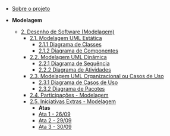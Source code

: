 <!-- docs/_sidebar.md -->

- [Sobre o projeto](/)


- **Modelagem**
  - [2. Desenho de Software (Modelagem)](./Modelagem/2.Modelagem.md)
    - [2.1. Modelagem UML Estática](./Modelagem/2.1ModelagemEstatica/2.1.ModelagemEstatica.md)
      - [2.1.1 Diagrama de Classes](./Modelagem/2.1ModelagemEstatica/diagrama_de_classes.md)
      - [2.1.2 Diagrama de Componentes](./Modelagem//2.1ModelagemEstatica/diagrama_de_componentes.md)
    - [2.2. Modelagem UML Dinâmica](./Modelagem/2.2ModelagemDinamica/2.2.ModelagemDinamica.md)
      - [2.2.1 Diagrama de Sequência](./Modelagem/2.2ModelagemDinamica/diagrama_de_atividades.md)
      - [2.2.2 Diagrama de Atividades](./Modelagem/2.2ModelagemDinamica/diagrama_de_estados.md)
    - [2.3. Modelagem UML Organizacional ou Casos de Uso](./Modelagem/2.3ModelagemOrganizacional/2.3.ModelagemOrganizacionalCasosDeUso.md)
      - [2.3.1 Diagrama de Casos de Uso](./Modelagem/2.3ModelagemOrganizacional/CasosDeUso.md)
      - [2.3.2 Diagrama de Pacotes](./Modelagem/2.3ModelagemOrganizacional/Pacotes.md)
    - [2.4. Participações - Modelagem](./Modelagem/2.4.ParticipacoesModelagem.md)
    - [2.5. Iniciativas Extras - Modelagem](./Modelagem/2.5.IniciativasExtras.md)
      - **Atas**
      - [Ata 1 - 26/09](./Modelagem/Extra/Atas/ata1.md)
      - [Ata 2 - 29/09](./Modelagem/Extra/Atas/ata2.md)
      - [Ata 3 - 30/09](./Modelagem/Extra/Atas/ata3.md)

